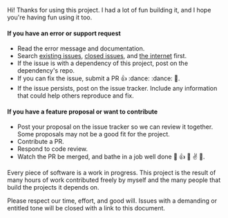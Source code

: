Hi! Thanks for using this project. I had a lot of fun building it, and I hope you're having fun using it too.

#### If you have an error or support request

- Read the error message and documentation.
- Search [existing issues](https://github.com/robwierzbowski/gulp-intermediate/issues), [closed issues](https://github.com/robwierzbowski/gulp-intermediate/issues?page=1&state=closed), and [the internet](https://google.com) first.
- If the issue is with a dependency of this project, post on the dependency's repo.
- If you can fix the issue, submit a PR :+1: :dance: :dance: :rocket:.
- If the issue persists, post on the issue tracker. Include any information that could help others reproduce and fix.

#### If you have a feature proposal or want to contribute

- Post your proposal on the issue tracker so we can review it together. Some proposals may not be a good fit for the project.
- Contribute a PR.
- Respond to code review.
- Watch the PR be merged, and bathe in a job well done :icecream: :+1: :horse: :v: :palm_tree:.

Every piece of software is a work in progress. This project is the result of many hours of work contributed freely by myself and the many people that build the projects it depends on.

Please respect our time, effort, and good will. Issues with a demanding or entitled tone will be closed with a link to this document. 
